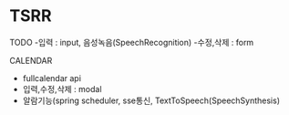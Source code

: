 # TSRR


TODO
 -입력 : input, 음성녹음(SpeechRecognition)
 -수정,삭제 : form

CALENDAR
- fullcalendar api
- 입력,수정,삭제 : modal
- 알람기능(spring scheduler, sse통신, TextToSpeech(SpeechSynthesis)
